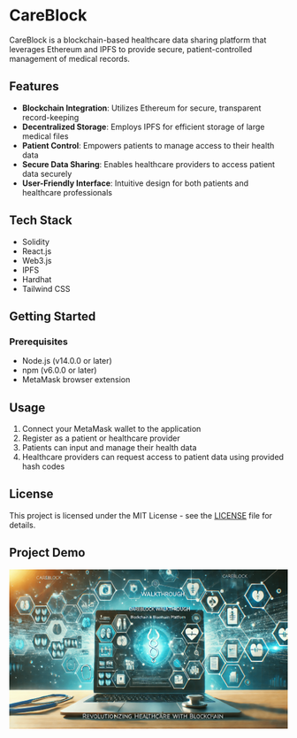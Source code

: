 # CareBlock

CareBlock is a blockchain-based healthcare data sharing platform that leverages Ethereum and IPFS to provide secure, patient-controlled management of medical records.

## Features

- **Blockchain Integration**: Utilizes Ethereum for secure, transparent record-keeping
- **Decentralized Storage**: Employs IPFS for efficient storage of large medical files
- **Patient Control**: Empowers patients to manage access to their health data
- **Secure Data Sharing**: Enables healthcare providers to access patient data securely
- **User-Friendly Interface**: Intuitive design for both patients and healthcare professionals

## Tech Stack

- Solidity
- React.js
- Web3.js
- IPFS
- Hardhat
- Tailwind CSS

## Getting Started

### Prerequisites

- Node.js (v14.0.0 or later)
- npm (v6.0.0 or later)
- MetaMask browser extension

## Usage

1. Connect your MetaMask wallet to the application
2. Register as a patient or healthcare provider
3. Patients can input and manage their health data
4. Healthcare providers can request access to patient data using provided hash codes

## License

This project is licensed under the MIT License - see the [LICENSE](LICENSE) file for details.

## Project Demo

<a href="https://www.youtube.com/watch?v=psPjif0U5gk">
    <img src="https://github.com/rushil1904/CareBlock/blob/main/Untitled%20design%20(7).png?raw=true" alt="Website Walkthrough" width="600"/>
</a>
